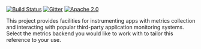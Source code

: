 [![Build Status](https://circleci.com/gh/spring-projects/spring-metrics.svg?style=svg)](https://circleci.com/gh/spring-projects/spring-metrics)
[![Gitter](https://badges.gitter.im/Join%20Chat.svg)](https://gitter.im/spring-projects/spring-metrics?utm_source=badge&utm_medium=badge&utm_campaign=pr-badge)
[![Apache 2.0](https://img.shields.io/github/license/spring-projects/spring-metrics.svg)](http://www.apache.org/licenses/LICENSE-2.0)

This project provides facilities for instrumenting apps with metrics collection
and interacting with popular third-party application monitoring systems. Select
the metrics backend you would like to work with to tailor this reference to your
use.
